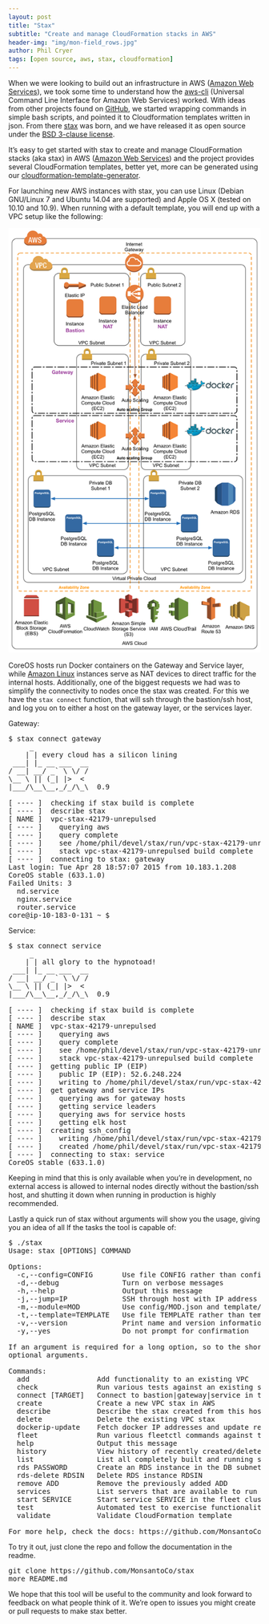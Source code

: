 ```yaml
---
layout: post
title: "Stax"
subtitle: "Create and manage CloudFormation stacks in AWS"
header-img: "img/mon-field_rows.jpg"
author: Phil Cryer
tags: [open source, aws, stax, cloudformation]
---
```


When we were looking to build out an infrastructure in AWS ([Amazon Web Services](https://aws.amazon.com)), we took some time to understand how the [aws-cli](https://github.com/aws/aws-cli) (Universal Command Line Interface for Amazon Web Services) worked. With ideas from other projects found on [GitHub](https://github.com), we started wrapping commands in simple bash scripts, and pointed it to Cloudformation templates written in json. From there [stax](https://github.com/monsantoco/stax) was born, and we have released it as open source under the [BSD 3-clause license](http://opensource.org/licenses/BSD-3-Clause).

It’s easy to get started with stax to create and manage CloudFormation stacks (aka stax) in AWS ([Amazon Web Services](https://aws.amazon.com)) and the project provides several CloudFormation templates, better yet, more can be generated using our [cloudformation-template-generator](https://github.com/MonsantoCo/cloudformation-template-generator).

<!--more-->

For launching new AWS instances with stax, you can use Linux (Debian GNU/Linux 7 and Ubuntu 14.04 are supported) and Apple OS X (tested on 10.10 and 10.9). When running with a default template, you will end up with a VPC setup like the following:

![AWS Stax Diagram](/img/aws-stax.png)

CoreOS hosts run Docker containers on the Gateway and Service layer, while [Amazon Linux](https://aws.amazon.com/amazon-linux-ami/) instances serve as NAT devices to direct traffic for the internal hosts. Additionally, one of the biggest requests we had was to simplify the connectivity to nodes once the stax was created. For this we have the `stax connect` function, that will ssh through the bastion/ssh host, and log you on to either a host on the gateway layer, or the services layer.

Gateway:

<pre>
$ stax connect gateway
     _
    | | every cloud has a silicon lining
 ___| |_ __ ___  __
/ __| __/ _` \ \/ /
\__ \ || (_| |>  <
|___/\__\__,_/_/\_\  0.9

[ ---- ]  checking if stax build is complete
[ ---- ]  describe stax
[ NAME ]  vpc-stax-42179-unrepulsed
[ ---- ]    querying aws
[ ---- ]    query complete
[ ---- ]    see /home/phil/devel/stax/run/vpc-stax-42179-unrepulsed.json for details
[ ---- ]    stack vpc-stax-42179-unrepulsed build complete
[ ---- ]  connecting to stax: gateway
Last login: Tue Apr 28 18:57:07 2015 from 10.183.1.208
CoreOS stable (633.1.0)
Failed Units: 3
  nd.service
  nginx.service
  router.service
core@ip-10-183-0-131 ~ $
</pre>

Service:

<pre>
$ stax connect service
     _
    | | all glory to the hypnotoad!
 ___| |_ __ ___  __
/ __| __/ _` \ \/ /
\__ \ || (_| |>  <
|___/\__\__,_/_/\_\  0.9

[ ---- ]  checking if stax build is complete
[ ---- ]  describe stax
[ NAME ]  vpc-stax-42179-unrepulsed
[ ---- ]    querying aws
[ ---- ]    query complete
[ ---- ]    see /home/phil/devel/stax/run/vpc-stax-42179-unrepulsed.json for details
[ ---- ]    stack vpc-stax-42179-unrepulsed build complete
[ ---- ]  getting public IP (EIP)
[ ---- ]    public IP (EIP): 52.6.248.224
[ ---- ]    writing to /home/phil/devel/stax/run/vpc-stax-42179-unrepulsed.bastion
[ ---- ]  get gateway and service IPs
[ ---- ]    querying aws for gateway hosts
[ ---- ]    getting service leaders
[ ---- ]    querying aws for service hosts
[ ---- ]    getting elk host
[ ---- ]  creating ssh_config
[ ---- ]    writing /home/phil/devel/stax/run/vpc-stax-42179-unrepulsed.ssh_config
[ ---- ]    created /home/phil/devel/stax/run/vpc-stax-42179-unrepulsed.ssh_config
[ ---- ]  connecting to stax: service
CoreOS stable (633.1.0)
</pre>

Keeping in mind that this is only available when you’re in development, no external access is allowed to internal nodes directly without the bastion/ssh host, and shutting it down when running in production is highly recommended.

Lastly a quick run of stax without arguments will show you the usage, giving you an idea of all lf the tasks the tool is capable of:

<pre>
$ ./stax
Usage: stax [OPTIONS] COMMAND

Options:
  -c,--config=CONFIG       Use file CONFIG rather than config/vpc-default.json
  -d,--debug               Turn on verbose messages
  -h,--help                Output this message
  -j,--jump=IP             SSH through host with IP address IP
  -m,--module=MOD          Use config/MOD.json and template/MOD.json
  -t,--template=TEMPLATE   Use file TEMPLATE rather than template/vpc-default.json
  -v,--version             Print name and version information
  -y,--yes                 Do not prompt for confirmation

If an argument is required for a long option, so to the short. Same for
optional arguments.

Commands:
  add                Add functionality to an existing VPC
  check              Run various tests against an existing stax
  connect [TARGET]   Connect to bastion|gateway|service in the VPC stax over SSH
  create             Create a new VPC stax in AWS
  describe           Describe the stax created from this host
  delete             Delete the existing VPC stax
  dockerip-update    Fetch docker IP addresses and update related files
  fleet              Run various fleetctl commands against the fleet cluster
  help               Output this message
  history            View history of recently created/deleted stax
  list               List all completely built and running stax
  rds PASSWORD       Create an RDS instance in the DB subnet
  rds-delete RDSIN   Delete RDS instance RDSIN
  remove ADD         Remove the previously added ADD
  services           List servers that are available to run across a stax
  start SERVICE      Start service SERVICE in the fleet cluster
  test               Automated test to exercise functionality of stax
  validate           Validate CloudFormation template

For more help, check the docs: https://github.com/MonsantoCo/stax
</pre>

To try it out, just clone the repo and follow the documentation in the readme.

<pre>
git clone https://github.com/MonsantoCo/stax
more README.md
</pre>

We hope that this tool will be useful to the community and look forward to feedback on what people think of it. We’re open to issues you might create or pull requests to make stax better.

